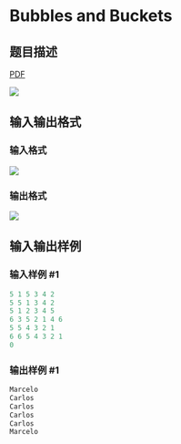 # Bubbles and Buckets

## 题目描述

[problemUrl]: https://uva.onlinejudge.org/index.php?option=com_onlinejudge&Itemid=8&category=26&page=show_problem&problem=2490

[PDF](https://uva.onlinejudge.org/external/114/p11495.pdf)

![](https://cdn.luogu.com.cn/upload/vjudge_pic/UVA11495/6c2fb5aafee0654171de2c36c60dd18efd6b0e90.png)

## 输入输出格式

### 输入格式

![](https://cdn.luogu.com.cn/upload/vjudge_pic/UVA11495/a972792f0c4435f3475ae4d5243781f4633e1400.png)

### 输出格式

![](https://cdn.luogu.com.cn/upload/vjudge_pic/UVA11495/e7f78004cc5a4ebc21608b60d1e4743ad58dddf4.png)

## 输入输出样例

### 输入样例 #1

```cpp
5 1 5 3 4 2
5 5 1 3 4 2
5 1 2 3 4 5
6 3 5 2 1 4 6
5 5 4 3 2 1
6 6 5 4 3 2 1
0
```


### 输出样例 #1

```cpp
Marcelo
Carlos
Carlos
Carlos
Carlos
Marcelo
```


